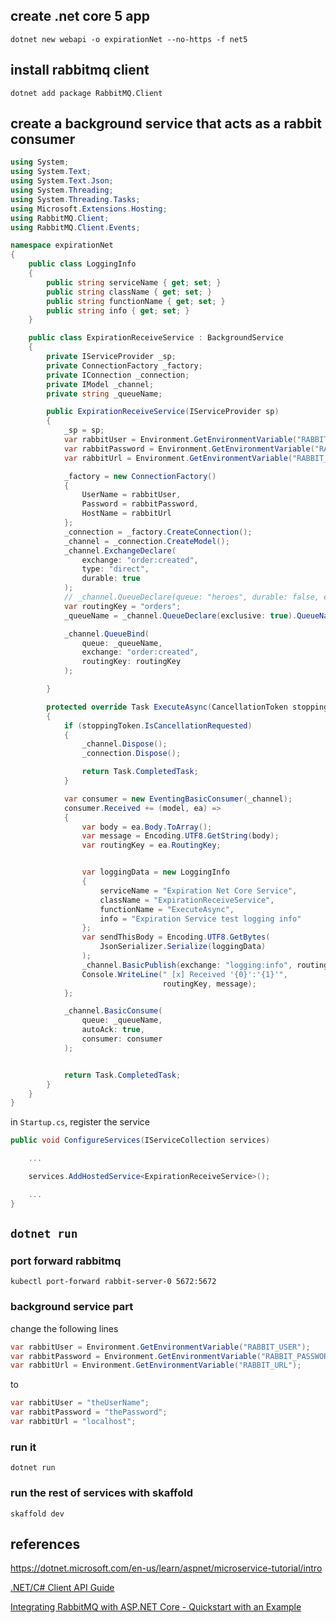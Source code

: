 ## create .net core 5 app

```shell
dotnet new webapi -o expirationNet --no-https -f net5
```

## install rabbitmq client

```shell
dotnet add package RabbitMQ.Client
```

## create a background service that acts as a rabbit consumer

```c# title="ExpirationReceiveService.cs"
using System;
using System.Text;
using System.Text.Json;
using System.Threading;
using System.Threading.Tasks;
using Microsoft.Extensions.Hosting;
using RabbitMQ.Client;
using RabbitMQ.Client.Events;

namespace expirationNet
{
    public class LoggingInfo
    {
        public string serviceName { get; set; }
        public string className { get; set; }
        public string functionName { get; set; }
        public string info { get; set; }
    }

    public class ExpirationReceiveService : BackgroundService
    {
        private IServiceProvider _sp;
        private ConnectionFactory _factory;
        private IConnection _connection;
        private IModel _channel;
        private string _queueName;

        public ExpirationReceiveService(IServiceProvider sp)
        {
            _sp = sp;
            var rabbitUser = Environment.GetEnvironmentVariable("RABBIT_USER");
            var rabbitPassword = Environment.GetEnvironmentVariable("RABBIT_PASSWORD");
            var rabbitUrl = Environment.GetEnvironmentVariable("RABBIT_URL");

            _factory = new ConnectionFactory()
            {
                UserName = rabbitUser,
                Password = rabbitPassword,
                HostName = rabbitUrl
            };
            _connection = _factory.CreateConnection();
            _channel = _connection.CreateModel();
            _channel.ExchangeDeclare(
                exchange: "order:created",
                type: "direct",
                durable: true
            );
            // _channel.QueueDeclare(queue: "heroes", durable: false, exclusive: false, autoDelete: false, arguments: null);
            var routingKey = "orders";
            _queueName = _channel.QueueDeclare(exclusive: true).QueueName;

            _channel.QueueBind(
                queue: _queueName,
                exchange: "order:created",
                routingKey: routingKey
            );

        }

        protected override Task ExecuteAsync(CancellationToken stoppingToken)
        {
            if (stoppingToken.IsCancellationRequested)
            {
                _channel.Dispose();
                _connection.Dispose();

                return Task.CompletedTask;
            }

            var consumer = new EventingBasicConsumer(_channel);
            consumer.Received += (model, ea) =>
            {
                var body = ea.Body.ToArray();
                var message = Encoding.UTF8.GetString(body);
                var routingKey = ea.RoutingKey;


                var loggingData = new LoggingInfo
                {
                    serviceName = "Expiration Net Core Service",
                    className = "ExpirationReceiveService",
                    functionName = "ExecuteAsync",
                    info = "Expiration Service test logging info"
                };
                var sendThisBody = Encoding.UTF8.GetBytes(
                    JsonSerializer.Serialize(loggingData)
                );
                _channel.BasicPublish(exchange: "logging:info", routingKey: "logging", body: sendThisBody);
                Console.WriteLine(" [x] Received '{0}':'{1}'",
                                  routingKey, message);
            };

            _channel.BasicConsume(
                queue: _queueName,
                autoAck: true,
                consumer: consumer
            );


            return Task.CompletedTask;
        }
    }
}
```

in `Startup.cs`, register the service

```c# title="Startup.cs"
public void ConfigureServices(IServiceCollection services)

    ...

    services.AddHostedService<ExpirationReceiveService>();

    ...
}
```

## `dotnet run`

### port forward rabbitmq

```shell
kubectl port-forward rabbit-server-0 5672:5672
```

### background service part

change the following lines

```c#
var rabbitUser = Environment.GetEnvironmentVariable("RABBIT_USER");
var rabbitPassword = Environment.GetEnvironmentVariable("RABBIT_PASSWORD");
var rabbitUrl = Environment.GetEnvironmentVariable("RABBIT_URL");
```

to

```c#
var rabbitUser = "theUserName";
var rabbitPassword = "thePassword";
var rabbitUrl = "localhost";
```

### run it

```shell
dotnet run
```

### run the rest of services with skaffold

```shell
skaffold dev
```

## references

https://dotnet.microsoft.com/en-us/learn/aspnet/microservice-tutorial/intro

[.NET/C# Client API Guide](https://www.rabbitmq.com/dotnet-api-guide.html#connecting)

[Integrating RabbitMQ with ASP.NET Core - Quickstart with an Example](https://referbruv.com/blog/posts/integrating-rabbitmq-with-aspnet-core-quickstart-with-an-example)
